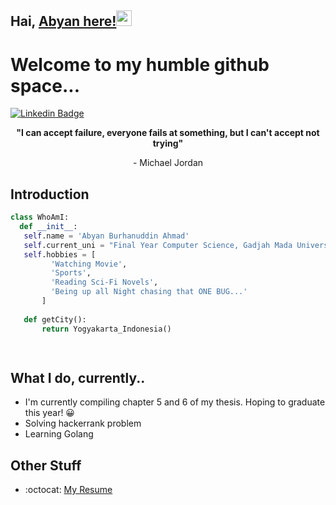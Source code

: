 ## Hai, [Abyan here!]()<img src="https://media.giphy.com/media/hvRJCLFzcasrR4ia7z/giphy.gif" width="25px">

<h1>Welcome to my humble github space...</h1> 

[![Linkedin Badge](https://img.shields.io/badge/LinkedIn-0077B5?style=for-the-badge&logo=linkedin&logoColor=white)](https://www.linkedin.com/in/abyanburhanuddin/)

**<p align="center">"I can accept failure, everyone fails at something, but I can't accept not trying"</p>**
<p align="center">- Michael Jordan</p>
 
 ## Introduction
 ```python
 class WhoAmI:
   def __init__:
    self.name = 'Abyan Burhanuddin Ahmad'
    self.current_uni = "Final Year Computer Science, Gadjah Mada University"
    self.hobbies = [
          'Watching Movie',
          'Sports',
          'Reading Sci-Fi Novels',
          'Being up all Night chasing that ONE BUG...'
        ]
	
	def getCity():
		return Yogyakarta_Indonesia()

	
 ```
 
## What I do, currently..
 * I'm currently compiling chapter 5 and 6 of my thesis. Hoping to graduate this year! 😀
 * Solving hackerrank problem
 * Learning Golang
 
## Other Stuff
  - :octocat: [My Resume](https://drive.google.com/file/d/1tFX_h5S8brhMGAz1QWto8unGrPr5hHw1/view?usp=sharing)

 
 
